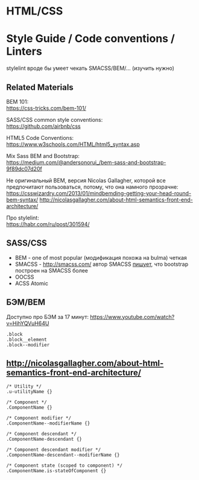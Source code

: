 # HTML/CSS

# Style Guide / Code conventions / Linters

stylelint вроде бы умеет чекать SMACSS/BEM/... (изучить нужно)

## Related Materials

BEM 101:\
https://css-tricks.com/bem-101/

SASS/CSS common style conventions:\
https://github.com/airbnb/css

HTML5 Code Conventions:\
https://www.w3schools.com/HTML/html5_syntax.asp

Mix Sass BEM and Bootstrap:\
https://medium.com/@andersonorui_/bem-sass-and-bootstrap-9f89dc07d20f

Не оригинальный BEM, версия Nicolas Gallagher, которой все предпочитают пользоваться, потому, что она намного прозрачне:\
https://csswizardry.com/2013/01/mindbemding-getting-your-head-round-bem-syntax/
http://nicolasgallagher.com/about-html-semantics-front-end-architecture/

Про stylelint:\
https://habr.com/ru/post/301594/


## SASS/CSS

- BEM - one of most popular (модификация похожа на bulma) четкая
- SMACSS - http://smacss.com/
 автор SMACSS [пишует](https://snook.ca/archives/html_and_css/prefixed-classes-bootstrap), что bootstrap построен на SMACSS
 более 
- OOCSS
- ACSS Atomic


## БЭМ/BEM

Доступно про БЭМ за 17 минут: https://www.youtube.com/watch?v=HihYQVuH64U

```
.block 
.block__element 
.block--modifier
```

## http://nicolasgallagher.com/about-html-semantics-front-end-architecture/
```
/* Utility */
.u-utilityName {}

/* Component */
.ComponentName {}

/* Component modifier */
.ComponentName--modifierName {}

/* Component descendant */
.ComponentName-descendant {}

/* Component descendant modifier */
.ComponentName-descendant--modifierName {}

/* Component state (scoped to component) */
.ComponentName.is-stateOfComponent {}
```
